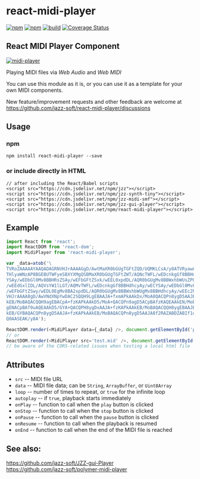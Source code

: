 # react-midi-player

[![npm](https://img.shields.io/npm/v/react-midi-player.svg)](https://www.npmjs.com/package/react-midi-player)
[![npm](https://img.shields.io/npm/dt/react-midi-player.svg)](https://www.npmjs.com/package/react-midi-player)
[![build](https://github.com/jazz-soft/react-midi-player/actions/workflows/build.yml/badge.svg)](https://github.com/jazz-soft/react-midi-player/actions)
[![Coverage Status](https://coveralls.io/repos/github/jazz-soft/react-midi-player/badge.svg?branch=main)](https://coveralls.io/github/jazz-soft/react-midi-player?branch=main)

## React MIDI Player Component

[![midi-player](https://jazz-soft.github.io/img/midi-player.png)](https://jazz-soft.github.io/test/react-midi-player.html)

Playing MIDI files via *Web Audio* and *Web MIDI*

You can use this module as it is,
or you can use it as a template for your own MIDI components.

New feature/improvement requests and other feedback are welcome at https://github.com/jazz-soft/react-midi-player/discussions

## Usage
### npm
```
npm install react-midi-player --save
```
### or include directly in HTML
```
// after including the React/Babel scripts
<script src="https://cdn.jsdelivr.net/npm/jzz"></script>
<script src="https://cdn.jsdelivr.net/npm/jzz-synth-tiny"></script>
<script src="https://cdn.jsdelivr.net/npm/jzz-midi-smf"></script>
<script src="https://cdn.jsdelivr.net/npm/jzz-gui-player"></script>
<script src="https://cdn.jsdelivr.net/npm/react-midi-player"></script>
```

## Example

```js
import React from 'react';
import ReactDOM from 'react-dom';
import MidiPlayer from 'react-midi-player';

var _data=atob('\
TVRoZAAAAAYAAQADAGRNVHJrAAAAGgD/AwtMaXR0bGUgTGFtZQD/UQMKLCsA/y8ATVRyawAAAPMA/wMG\
THlyaWNzAP8BGEBUTWFyeSBXYXMgQSBMaXR0bGUgTGFtZWT/AQNcTWFL/wEDcnkgGf8BBHdhcyAy/wEC\
YSAy/wEDbGl0Mv8BBHRsZSAy/wEFbGFtZSxk/wEEL0xpdDL/AQR0bGUgMv8BBWxhbWUsZP8BBC9MaXQy\
/wEEdGxlIDL/AQVsYW1lLGT/AQMvTWFL/wEDcnkgGf8BBHdhcyAy/wECYSAy/wEDbGl0Mv8BBHRsZSAy\
/wEFbGFtZSwy/wEDL0EgMv8BA2xpdDL/AQR0bGUgMv8BBWxhbWUgMv8BBHdhcyAy/wEEc2hlIQD/LwBN\
VHJrAAAA8gD/AwVNdXNpYwDAC2SQQH9LgEBAAJA+fxmAPkAAkDx/MoA8QACQPn8ygD5AAJBAfzKAQEAA\
kEB/MoBAQACQQH9agEBACpA+fzKAPkAAkD5/MoA+QACQPn9agD5ACpBAfzKAQEAAkEN/MoBDQACQQ39a\
gENACpBAf0uAQEAAkD5/GYA+QACQPH8ygDxAAJA+fzKAPkAAkEB/MoBAQACQQH8ygEBAAJBAfzKAQEAZ\
kEB/GYBAQACQPn8ygD5AAJA+fzKAPkAAkEB/MoBAQACQPn8ygD5AAJA8f2RAZABDZABIf1qAPEAAQEAA\
Q0AASEAK/y8A');

ReactDOM.render(<MidiPlayer data={_data} />, document.getElementById('player1'));
// or
ReactDOM.render(<MidiPlayer src='test.mid' />, document.getElementById('player2'));
// be aware of the CORS-related issues when testing a local html file
```

## Attributes
- `src` -- MIDI file URL
- `data` -- MIDI file data; can be `String`, `ArrayBuffer`, or `Uint8Array`
- `loop` -- number of times to repeat, or `true` for the infinite loop
- `autoplay` -- if `true`, playback starts immediately
- `onPlay` -- function to call when the `play` button is clicked
- `onStop` -- function to call when the `stop` button is clicked
- `onPause` -- function to call when the `pause` button is clicked
- `onResume` -- function to call when the playback is resumed
- `onEnd` -- function to call when the end of the MIDI file is reached

## See also:
https://github.com/jazz-soft/JZZ-gui-Player  
https://github.com/jazz-soft/polymer-midi-player

